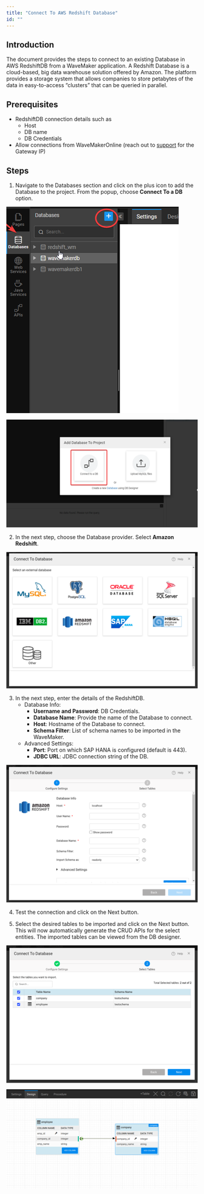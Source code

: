```yaml
---
title: "Connect To AWS Redshift Database"
id: ""
---
```


## Introduction

The document provides the steps to connect to an existing Database in AWS RedshiftDB from a WaveMaker application. A Redshift Database is a cloud-based, big data warehouse solution offered by Amazon. The platform provides a storage system that allows companies to store petabytes of the data in easy-to-access “clusters” that can be queried in parallel.

## Prerequisites

- RedshiftDB connection details such as
  - Host
  - DB name
  - DB Credentials
- Allow connections from WaveMakerOnline (reach out to [support](mailto:support@wavemaker.com) for the Gateway IP)


## Steps

1. Navigate to the Databases section and click on the plus icon to add the Database to the project. From the popup, choose **Connect To a DB** option.


[![](/learn/assets/redshift-add-db.png)](/learn/assets/redshift-add-db.png)

[![](/learn/assets/redshift-connect-db.png)](/learn/assets/redshift-connect-db.png)

2. In the next step, choose the Database provider. Select **Amazon Redshift**.

[![](/learn/assets/Import-DB.png)](/learn/assets/Import-DB.png)

3. In the next step, enter the details of the RedshiftDB.
    - Database Info:
        - **Username and Password**: DB Credentials.
        - **Database Name**: Provide the name of the Database to connect.
        - **Host**: Hostname of the Database to connect.
        - **Schema Filter**: List of schema names to be imported in the WaveMaker.
    - Advanced Settings:
        - **Port**: Port on which SAP HANA is configured (default is 443).
        - **JDBC URL**: JDBC connection string of the DB.

[![](/learn/assets/redshift-provide-details.png)](/learn/assets/redshift-provide-details.png)

4. Test the connection and click on the Next button.

5. Select the desired tables to be imported and click on the Next button. This will now automatically generate the CRUD APIs for the select entities. The imported tables can be viewed from the DB designer.

[![](/learn/assets/redshift-select-tables.png)](/learn/assets/redshift-select-tables.png)

[![](/learn/assets/redshift-db-designer.png)](/learn/assets/redshift-db-designer.png)
